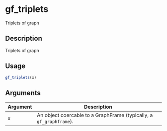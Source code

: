 # gf_triplets


Triplets of graph




## Description

Triplets of graph





## Usage
```r
gf_triplets(x)
```




## Arguments


Argument      |Description
------------- |----------------
x | An object coercable to a GraphFrame (typically, a ``gf_graphframe``).






